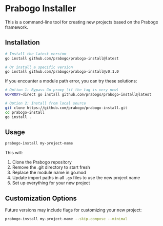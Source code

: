 # Prabogo Installer

This is a command-line tool for creating new projects based on the Prabogo framework.

## Installation

```sh
# Install the latest version
go install github.com/prabogo/prabogo-install@latest

# Or install a specific version
go install github.com/prabogo/prabogo-install@v0.1.0
```

If you encounter a module path error, you can try these solutions:

```sh
# Option 1: Bypass Go proxy (if the tag is very new)
GOPROXY=direct go install github.com/prabogo/prabogo-install@latest

# Option 2: Install from local source
git clone https://github.com/prabogo/prabogo-install.git
cd prabogo-install
go install .
```

## Usage

```sh
prabogo-install my-project-name
```

This will:
1. Clone the Prabogo repository
2. Remove the .git directory to start fresh
3. Replace the module name in go.mod
4. Update import paths in all `.go` files to use the new project name
5. Set up everything for your new project

## Customization Options

Future versions may include flags for customizing your new project:

```sh
prabogo-install my-project-name --skip-compose --minimal
```